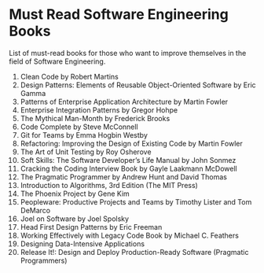 # Must Read Software Engineering Books

List of must-read books for those who want to improve themselves in the field of Software Engineering.

1. Clean Code by Robert Martins
2. Design Patterns: Elements of Reusable Object-Oriented Software by Eric Gamma
3. Patterns of Enterprise Application Architecture by Martin Fowler
4. Enterprise Integration Patterns by Gregor Hohpe
5. The Mythical Man-Month by Frederick Brooks
6. Code Complete by Steve McConnell
7. Git for Teams by Emma Hogbin Westby
8. Refactoring: Improving the Design of Existing Code by Martin Fowler
9. The Art of Unit Testing by Roy Osherove 
10. Soft Skills: The Software Developer’s Life Manual by John Sonmez
11. Cracking the Coding Interview
Book by Gayle Laakmann McDowell
12. The Pragmatic Programmer by Andrew Hunt and David Thomas
13. Introduction to Algorithms, 3rd Edition (The MIT Press)
14. The Phoenix Project by Gene Kim
15. Peopleware: Productive Projects and Teams by Timothy Lister and Tom DeMarco
16. Joel on Software by Joel Spolsky
17. Head First Design Patterns by Eric Freeman
18. Working Effectively with Legacy Code
Book by Michael C. Feathers
19. Designing Data-Intensive Applications
20. Release It!: Design and Deploy Production-Ready Software (Pragmatic Programmers)

